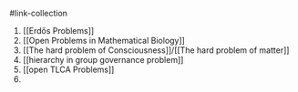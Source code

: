 #link-collection 

1. [[Erdős Problems]]
2. [[Open Problems in Mathematical Biology]]
3. [[The hard problem of Consciousness]]/[[The hard problem of matter]]
4. [[hierarchy in group governance problem]]
5. [[open TLCA Problems]]
6. 